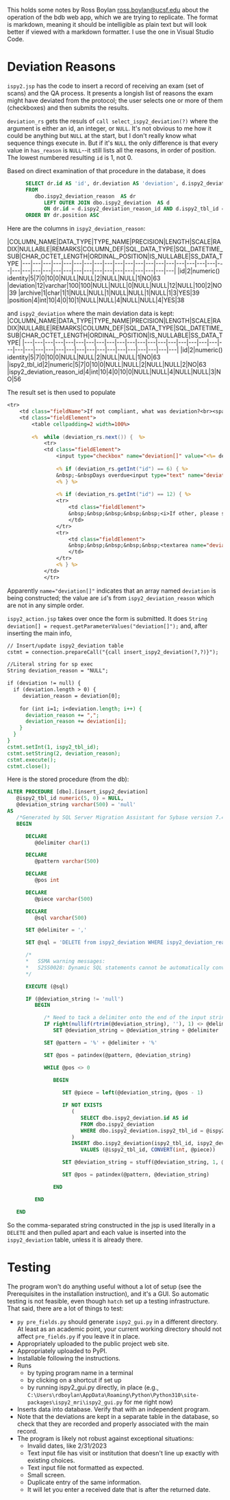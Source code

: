 This holds some notes by Ross Boylan <ross.boylan@ucsf.edu> about the operation of the bdb web app, which we are trying to replicate.  The format is markdown, meaning it should be intelligible as plain text but will look better if viewed with a markdown formatter.  I use the one in Visual Studio Code.

Deviation Reasons
=================
`ispy2.jsp` has the code to insert a record of receiving an exam (set of scans) and the QA process.  It presents a longish list of reasons the exam might have deviated from the protocol; the user selects one or more of them (checkboxes) and then submits the results.

`deviation_rs` gets the resuls of `call select_ispy2_deviation(?)` where the argument is either an id, an integer, or `NULL`.  It's not obvious to me how it could be anything but `NULL` at the start, but I don't really know what sequence things execute in.  But if it's `NULL` the only difference is that every value in `has_reason` is `NULL`--it still lists all the reasons, in order of position.  The lowest numbered resulting `id` is 1, not 0.

Based on direct examination of that procedure in the database, it does
```sql
      SELECT dr.id AS 'id', dr.deviation AS 'deviation', d.ispy2_deviation_reason_id AS 'has_reason'
      FROM 
         dbo.ispy2_deviation_reason  AS dr 
            LEFT OUTER JOIN dbo.ispy2_deviation  AS d 
            ON dr.id = d.ispy2_deviation_reason_id AND d.ispy2_tbl_id = @ispy2_id
      ORDER BY dr.position ASC
```

Here are the columns in `ispy2_deviation_reason`:

|COLUMN_NAME|DATA_TYPE|TYPE_NAME|PRECISION|LENGTH|SCALE|RADIX|NULLABLE|REMARKS|COLUMN_DEF|SQL_DATA_TYPE|SQL_DATETIME_SUB|CHAR_OCTET_LENGTH|ORDINAL_POSITION|IS_NULLABLE|SS_DATA_TYPE
|---|---|---|---|---|---|---|---|---|---|---|---|---|---|---|---|---|---|---|---|---|---|---|---|---|---|---|---|---|---|---|---|---|---|---|---|
|id|2|numeric() identity|5|7|0|10|0|NULL|NULL|2|NULL|NULL|1|NO|63
|deviation|12|varchar|100|100|NULL|NULL|0|NULL|NULL|12|NULL|100|2|NO|39
|archive|1|char|1|1|NULL|NULL|1|NULL|NULL|1|NULL|1|3|YES|39
|position|4|int|10|4|0|10|1|NULL|NULL|4|NULL|NULL|4|YES|38

and `ispy2_deviation` where the main deviation data is kept:
|COLUMN_NAME|DATA_TYPE|TYPE_NAME|PRECISION|LENGTH|SCALE|RADIX|NULLABLE|REMARKS|COLUMN_DEF|SQL_DATA_TYPE|SQL_DATETIME_SUB|CHAR_OCTET_LENGTH|ORDINAL_POSITION|IS_NULLABLE|SS_DATA_TYPE|
|---|---|---|---|---|---|---|---|---|---|---|---|---|---|---|---|---|---|---|---|---|---|---|---|---|---|---|---|---|---|---|---|---|---|---|---|
|id|2|numeric() identity|5|7|0|10|0|NULL|NULL|2|NULL|NULL|1|NO|63
|ispy2_tbl_id|2|numeric|5|7|0|10|0|NULL|NULL|2|NULL|NULL|2|NO|63
|ispy2_deviation_reason_id|4|int|10|4|0|10|0|NULL|NULL|4|NULL|NULL|3|NO|56

The result set is then used to populate


```jsp
<tr>
    <td class="fieldName">If not compliant, what was deviation?<br><span class="fieldNote">(check all that apply)</span></td>
    <td class="fieldElement">
        <table cellpadding=2 width=100%>
            
        <%  while (deviation_rs.next()) {  %>
            <tr>
            <td class="fieldElement">
                <input type="checkbox" name="deviation[]" value="<%= deviation_rs.getString("id") %>" <%= deviation_rs.getString("has_reason") != null ? "CHECKED" : "" %>>&nbsp;<%= deviation_rs.getString("deviation") %>
                
                <% if (deviation_rs.getInt("id") == 6) { %>
                &nbsp;-&nbspDays overdue<input type="text" name="deviation_late_exam_overdue" size="2" maxlength="3" value="<%= deviation_late_exam_overdue == null ? "" : deviation_late_exam_overdue %>">&nbsp;days
                <% } %>
                
                <% if (deviation_rs.getInt("id") == 12) { %>
                <tr>
                    <td class="fieldElement">
                    &nbsp;&nbsp;&nbsp;&nbsp;&nbsp;<i>If other, please state reason:</i>
                    </td>
                </tr>
                <tr>
                    <td class="fieldElement">
                    &nbsp;&nbsp;&nbsp;&nbsp;&nbsp;<textarea name="deviation_other_reason" rows=2 cols=50 WRAP><%= deviation_other_reason == null ? "" : deviation_other_reason %></textarea>
                    </td>
                </tr>
                <% } %>   	
            </td>
            </tr>
```
Apparently `name="deviation[]"` indicates that an array named `deviation` is being constructed; the value are `id`'s from `ispy2_deviation_reason` which are not in any simple order.

`ispy2_action.jsp` takes over once the form is submitted.  It does
`String deviation[] = request.getParameterValues("deviation[]");` and, after inserting the main info,

```jsp
// Insert/update ispy2_deviation table
cstmt = connection.prepareCall("{call insert_ispy2_deviation(?,?)}");

//Literal string for sp exec
String deviation_reason = "NULL";

if (deviation != null) {
  if (deviation.length > 0) {
     deviation_reason = deviation[0];
  
    for (int i=1; i<deviation.length; i++) {
  	  deviation_reason += ",";
      deviation_reason += deviation[i];
    }	
  }
}
cstmt.setInt(1, ispy2_tbl_id);
cstmt.setString(2, deviation_reason);
cstmt.execute();
cstmt.close(); 
```

Here is the stored procedure (from the db):
```sql
ALTER PROCEDURE [dbo].[insert_ispy2_deviation]  
   @ispy2_tbl_id numeric(5, 0) = NULL,
   @deviation_string varchar(500) = 'null'
AS 
   /*Generated by SQL Server Migration Assistant for Sybase version 7.4.0.*/
   BEGIN

      DECLARE
         @delimiter char(1)

      DECLARE
         @pattern varchar(500)

      DECLARE
         @pos int

      DECLARE
         @piece varchar(500)

      DECLARE
         @sql varchar(500)

      SET @delimiter = ','

      SET @sql = 'DELETE from ispy2_deviation WHERE ispy2_deviation_reason_id NOT IN (' + @deviation_string + ') AND ispy2_tbl_id = ' + CONVERT(varchar(10), @ispy2_tbl_id)

      /*
      *   SSMA warning messages:
      *   S2SS0028: Dynamic SQL statements cannot be automatically converted.
      */

      EXECUTE (@sql)

      IF (@deviation_string != 'null')
         BEGIN

            /* Need to tack a delimiter onto the end of the input string if one doesn't exist*/
            IF right(nullif(rtrim(@deviation_string), ''), 1) <> @delimiter
               SET @deviation_string = @deviation_string + @delimiter

            SET @pattern = '%' + @delimiter + '%'

            SET @pos = patindex(@pattern, @deviation_string)

            WHILE @pos <> 0
            
               BEGIN

                  SET @piece = left(@deviation_string, @pos - 1)

                  IF NOT EXISTS 
                     (
                        SELECT dbo.ispy2_deviation.id AS id
                        FROM dbo.ispy2_deviation
                        WHERE dbo.ispy2_deviation.ispy2_tbl_id = @ispy2_tbl_id AND dbo.ispy2_deviation.ispy2_deviation_reason_id = CONVERT(int, @piece)
                     )
                     INSERT dbo.ispy2_deviation(ispy2_tbl_id, ispy2_deviation_reason_id)
                        VALUES (@ispy2_tbl_id, CONVERT(int, @piece))

                  SET @deviation_string = stuff(@deviation_string, 1, @pos, '')

                  SET @pos = patindex(@pattern, @deviation_string)

               END

         END

   END
```
So the comma-separated string constructed in the jsp is used literally in a `DELETE` and then pulled apart and each value is inserted into the `ispy2_deviation` table, unless it is already there.

Testing
=======
The program won't do anything useful without a lot of setup (see the Prerequisites in the installation instruction), and it's a GUI.  So automatic testing is not feasible, even though `hatch` set up a testing infrastructure.  That said, there are a lot of things to test:
  * `py pre_fields.py` should generate `ispy2_gui.py` in a different directory.  At least as an academic point, your current working directory should not affect `pre_fields.py` if you leave it in place.
  * Appropriately uploaded to the public project web site.
  * Appropriately uploaded to PyPI.
  * Installable following the instructions.
  * Runs
    * by typing program name in a terminal
    * by clicking on a shortcut if set up
    * by running ispy2_gui.py directly, in place (e.g., `C:\Users\rdboylan\AppData\Roaming\Python\Python310\site-packages\ispy2_mri\ispy2_gui.py` for me right now)
  * Inserts data into database.  Verify that with an independent program.
  * Note that the deviations are kept in a separate table in the database, so check that they are recorded and properly associated with the main record.
  * The program is likely not robust against exceptional situations:
    * Invalid dates, like 2/31/2023
    * Text input file has visit or institution that doesn't line up exactly with existing choices.
    * Text input file not formatted as expected.
    * Small screen.
    * Duplicate entry of the same information.
    * It will let you enter a received date that is after the returned date.